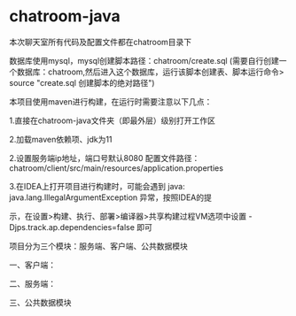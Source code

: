 # chatroom-java

本次聊天室所有代码及配置文件都在chatroom目录下

数据库使用mysql，mysql创建脚本路径：chatroom/create.sql (需要自行创建一个数据库：chatroom,然后进入这个数据库，运行该脚本创建表、脚本运行命令> source "create.sql 创建脚本的绝对路径")



本项目使用maven进行构建，在运行时需要注意以下几点：

1.直接在chatroom-java文件夹（即最外层）级别打开工作区

2.加载maven依赖项、jdk为11

2.设置服务端ip地址，端口号默认8080 配置文件路径：chatroom/client/src/main/resources/application.properties

3.在IDEA上打开项目进行构建时，可能会遇到 java: java.lang.IllegalArgumentException 异常，按照IDEA的提

示，在设置>构建、执行、部署>编译器>共享构建过程VM选项中设置  -Djps.track.ap.dependencies=false 即可



项目分为三个模块：服务端、客户端、公共数据模块

一、客户端：

二、服务端：

三、公共数据模块
